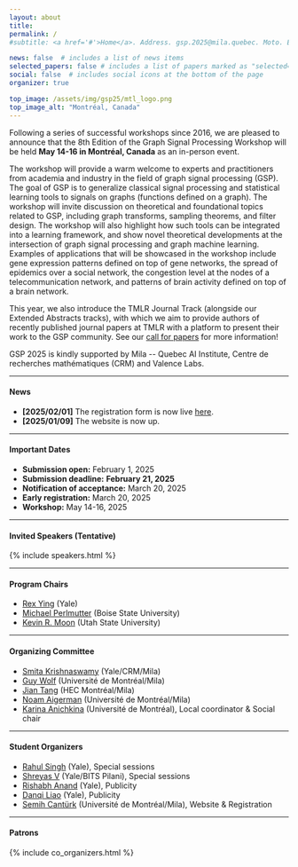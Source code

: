 ```yaml
---
layout: about
title:
permalink: /
#subtitle: <a href='#'>Home</a>. Address. gsp.2025@mila.quebec. Moto. Etc.

news: false  # includes a list of news items
selected_papers: false # includes a list of papers marked as "selected={true}"
social: false  # includes social icons at the bottom of the page
organizer: true

top_image: /assets/img/gsp25/mtl_logo.png
top_image_alt: "Montréal, Canada"
---
```


Following a series of successful workshops since 2016, we are pleased to announce that the 8th Edition of the Graph Signal Processing Workshop will be held **May 14-16 in Montréal, Canada** as an in-person event.

The workshop will provide a warm welcome to experts and practitioners from academia and industry in the field of graph signal processing (GSP). The goal of GSP is to generalize classical signal processing and statistical learning tools to signals on graphs (functions defined on a graph). The workshop will invite discussion on theoretical and foundational topics related to GSP, including graph transforms, sampling theorems, and filter design. The workshop will also highlight how such tools can be integrated into a learning framework, and show novel theoretical developments at the intersection of graph signal processing and graph machine learning. Examples of applications that will be showcased in the workshop include gene expression patterns defined on top of gene networks, the spread of epidemics over a social network, the congestion level at the nodes of a telecommunication network, and patterns of brain activity defined on top of a brain network.

This year, we also introduce the TMLR Journal Track (alongside our Extended Abstracts tracks), with which we aim to provide authors of recently published journal papers at TMLR with a platform to present their work to the GSP community. See our [call for papers](https://gspworkshop.org/call_for_papers/) for more information!

GSP 2025 is kindly supported by Mila -- Quebec AI Institute, Centre de recherches mathématiques (CRM) and Valence Labs.


---
#### News
+ **[2025/02/01]** The registration form is now live [here](https://www.crmath.ca/act/crm_moneris/app/views/Form/inscr_GSP25_e.php).
+ **[2025/01/09]** The website is now up.


---
#### Important Dates
+ **Submission open:** February 1, 2025
+ **Submission deadline:** **February 21, 2025**
+ **Notification of acceptance:** March 20, 2025
+ **Early registration:** March 20, 2025
+ **Workshop:** May 14-16, 2025

---
#### Invited Speakers (Tentative)

{% include speakers.html %}

---
#### Program Chairs
+ [Rex Ying](https://www.cs.yale.edu/homes/ying-rex/) (Yale)
+ [Michael Perlmutter](https://sites.google.com/view/perlmutma/home) (Boise State University)
+ [Kevin R. Moon](https://sites.google.com/a/umich.edu/kevin-r-moon/home) (Utah State University)

---
#### Organizing Committee

+ [Smita Krishnaswamy](https://krishnaswamylab.org) (Yale/CRM/Mila)
+ [Guy Wolf](http://guywolf.org) (Université de Montréal/Mila)
+ [Jian Tang](https://jian-tang.com) (HEC Montréal/Mila)
+ [Noam Aigerman](https://noamaig.github.io) (Université de Montréal/Mila)
+ [Karina Anichkina](mailto:karina.wolf@umontreal.ca) (Université de Montréal), Local coordinator & Social chair

---

#### Student Organizers

+ [Rahul Singh](https://rahulsinghchandraul.github.io) (Yale), Special sessions
+ [Shreyas V](https://shreyasv.me/folio/) (Yale/BITS Pilani), Special sessions
+ [Rishabh Anand](https://rish-16.github.io) (Yale), Publicity
+ [Danqi Liao](https://danqi7.github.io) (Yale), Publicity
+ [Semih Cantürk](https://semihcanturk.github.io) (Université de Montréal/Mila),  Website & Registration

---
#### Patrons

{% include co_organizers.html %}
